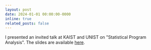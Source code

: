 ```yaml
---
layout: post
date: 2024-01-01 00:00:00-0000
inline: true
related_posts: false
---
```


I presented an invited talk at KAIST and UNIST on "Statistical Program Analysis". The slides are available [here](https://www.dropbox.com/scl/fi/iywi9smuzis70cigom8qa/spa.pdf?rlkey=8um29x7e5xgtyk32dq5lw6anp&st=6adwibqv&dl=0).
